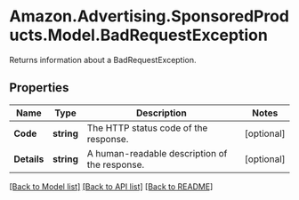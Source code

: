 # Amazon.Advertising.SponsoredProducts.Model.BadRequestException
Returns information about a BadRequestException.

## Properties

Name | Type | Description | Notes
------------ | ------------- | ------------- | -------------
**Code** | **string** | The HTTP status code of the response. | [optional] 
**Details** | **string** | A human-readable description of the response. | [optional] 

[[Back to Model list]](../README.md#documentation-for-models) [[Back to API list]](../README.md#documentation-for-api-endpoints) [[Back to README]](../README.md)

